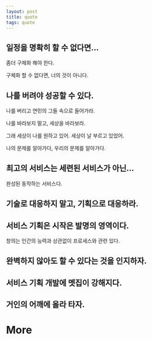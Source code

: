 ```yaml
---
layout: post
title: quote
tags: quote
---
```

## 일정을 명확히 할 수 없다면...

  좀더 구체화 해야 한다.
  
  구체화 할 수 없다면, 너의 것이 아니다.

## 나를 버려야 성공할 수 있다.

  나를 버리고 연민의 그들 속으로 들어가라.

  나를 바라보지 말고, 세상을 바라보라.
  
  그래 세상이 나를 원하고 있어. 세상이 날 부르고 있었어.
  
  나의 문제를 알아가다, 우리의 문제를 알아가다.

## 최고의 서비스는 세련된 서비스가 아닌...

  완성된 동작하는 서비스다.

## 기술로 대응하지 말고, 기획으로 대응하라.

## 서비스 기획은 시작은 발명의 영역이다.

  창의는 인간의 능력과 상관없이 프로세스와 관련 있다.

## 완벽하지 않아도 할 수 있다는 것을 인지하자.

## 서비스 기획 개발에 멧집이 강해지다.

## 거인의 어깨에 올라 타자.

# More
